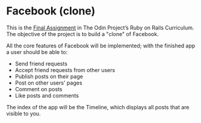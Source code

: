 # Facebook (clone)

This is the [Final Assignment](https://www.theodinproject.com/lessons/ruby-on-rails-rails-final-project) in The Odin Project’s Ruby on Rails Curriculum.
The objective of the project is to build a "clone" of Facebook.

All the core features of Facebook will be implemented; with the finished app a user should be able to:
- Send friend requests
- Accept friend requests from other users
- Publish posts on their page
- Post on other users' pages
- Comment on posts
- Like posts and comments

The index of the app will be the Timeline, which displays all posts that are visible to you.

